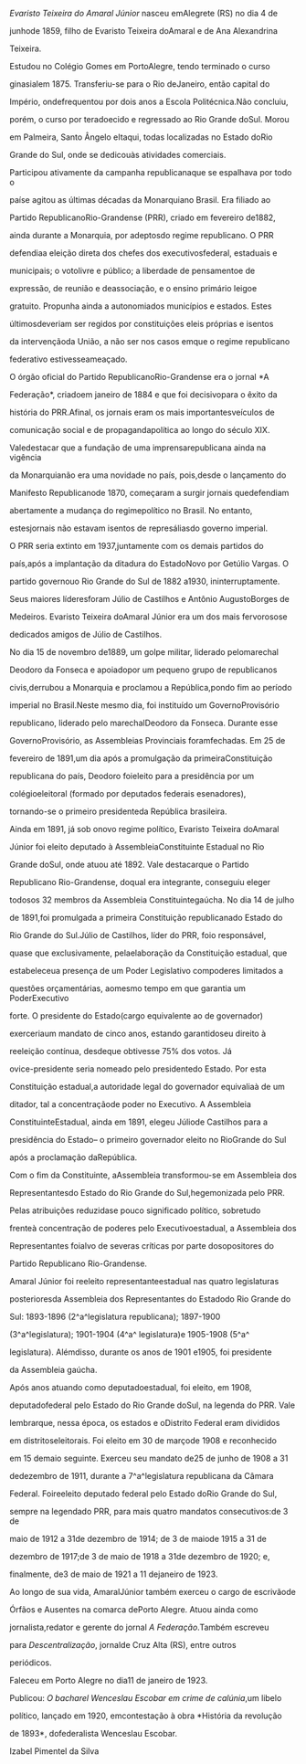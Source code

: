 

*Evaristo Teixeira do Amaral Júnior* nasceu emAlegrete (RS) no dia 4 de

junhode 1859, filho de Evaristo Teixeira doAmaral e de Ana Alexandrina

Teixeira.



Estudou no Colégio Gomes em PortoAlegre, tendo terminado o curso

ginasialem 1875. Transferiu-se para o Rio deJaneiro, então capital do

Império, ondefrequentou por dois anos a Escola Politécnica.Não concluiu,

porém, o curso por teradoecido e regressado ao Rio Grande doSul. Morou

em Palmeira, Santo Ângelo eItaqui, todas localizadas no Estado doRio

Grande do Sul, onde se dedicouàs atividades comerciais.



Participou ativamente da campanha republicanaque se espalhava por todo o

paíse agitou as últimas décadas da Monarquiano Brasil. Era filiado ao

Partido RepublicanoRio-Grandense (PRR), criado em fevereiro de1882,

ainda durante a Monarquia, por adeptosdo regime republicano. O PRR

defendiaa eleição direta dos chefes dos executivosfederal, estaduais e

municipais; o votolivre e público; a liberdade de pensamentoe de

expressão, de reunião e deassociação, e o ensino primário leigoe

gratuito. Propunha ainda a autonomiados municípios e estados. Estes

últimosdeveriam ser regidos por constituições eleis próprias e isentos

da intervençãoda União, a não ser nos casos emque o regime republicano

federativo estivesseameaçado.



O órgão oficial do Partido RepublicanoRio-Grandense era o jornal *A

Federação*, criadoem janeiro de 1884 e que foi decisivopara o êxito da

história do PRR.Afinal, os jornais eram os mais importantesveículos de

comunicação social e de propagandapolítica ao longo do século XIX.

Valedestacar que a fundação de uma imprensarepublicana ainda na vigência

da Monarquianão era uma novidade no país, pois,desde o lançamento do

Manifesto Republicanode 1870, começaram a surgir jornais quedefendiam

abertamente a mudança do regimepolítico no Brasil. No entanto,

estesjornais não estavam isentos de represáliasdo governo imperial.



O PRR seria extinto em 1937,juntamente com os demais partidos do

país,após a implantação da ditadura do EstadoNovo por Getúlio Vargas. O

partido governouo Rio Grande do Sul de 1882 a1930, ininterruptamente.

Seus maiores líderesforam Júlio de Castilhos e Antônio AugustoBorges de

Medeiros. Evaristo Teixeira doAmaral Júnior era um dos mais fervorosose

dedicados amigos de Júlio de Castilhos.



No dia 15 de novembro de1889, um golpe militar, liderado pelomarechal

Deodoro da Fonseca e apoiadopor um pequeno grupo de republicanos

civis,derrubou a Monarquia e proclamou a República,pondo fim ao período

imperial no Brasil.Neste mesmo dia, foi instituído um GovernoProvisório

republicano, liderado pelo marechalDeodoro da Fonseca. Durante esse

GovernoProvisório, as Assembleias Provinciais foramfechadas. Em 25 de

fevereiro de 1891,um dia após a promulgação da primeiraConstituição

republicana do país, Deodoro foieleito para a presidência por um

colégioeleitoral (formado por deputados federais esenadores),

tornando-se o primeiro presidenteda República brasileira.



Ainda em 1891, já sob onovo regime político, Evaristo Teixeira doAmaral

Júnior foi eleito deputado à AssembleiaConstituinte Estadual no Rio

Grande doSul, onde atuou até 1892. Vale destacarque o Partido

Republicano Rio-Grandense, doqual era integrante, conseguiu eleger

todosos 32 membros da Assembleia Constituintegaúcha. No dia 14 de julho

de 1891,foi promulgada a primeira Constituição republicanado Estado do

Rio Grande do Sul.Júlio de Castilhos, líder do PRR, foio responsável,

quase que exclusivamente, pelaelaboração da Constituição estadual, que

estabeleceua presença de um Poder Legislativo compoderes limitados a

questões orçamentárias, aomesmo tempo em que garantia um PoderExecutivo

forte. O presidente do Estado(cargo equivalente ao de governador)

exerceriaum mandato de cinco anos, estando garantidoseu direito à

reeleição contínua, desdeque obtivesse 75% dos votos. Já

ovice-presidente seria nomeado pelo presidentedo Estado. Por esta

Constituição estadual,a autoridade legal do governador equivaliaà de um

ditador, tal a concentraçãode poder no Executivo. A Assembleia

ConstituinteEstadual, ainda em 1891, elegeu Júliode Castilhos para a

presidência do Estado– o primeiro governador eleito no RioGrande do Sul

após a proclamação daRepública.



Com o fim da Constituinte, aAssembleia transformou-se em Assembleia dos

Representantesdo Estado do Rio Grande do Sul,hegemonizada pelo PRR.

Pelas atribuições reduzidase pouco significado político, sobretudo

frenteà concentração de poderes pelo Executivoestadual, a Assembleia dos

Representantes foialvo de severas críticas por parte dosopositores do

Partido Republicano Rio-Grandense.



Amaral Júnior foi reeleito representanteestadual nas quatro legislaturas

posterioresda Assembleia dos Representantes do Estadodo Rio Grande do

Sul: 1893-1896 (2^a^legislatura republicana); 1897-1900

(3^a^legislatura); 1901-1904 (4^a^ legislatura)e 1905-1908 (5^a^

legislatura). Alémdisso, durante os anos de 1901 e1905, foi presidente

da Assembleia gaúcha.



Após anos atuando como deputadoestadual, foi eleito, em 1908,

deputadofederal pelo Estado do Rio Grande doSul, na legenda do PRR. Vale

lembrarque, nessa época, os estados e oDistrito Federal eram divididos

em distritoseleitorais. Foi eleito em 30 de marçode 1908 e reconhecido

em 15 demaio seguinte. Exerceu seu mandato de25 de junho de 1908 a 31

dedezembro de 1911, durante a 7^a^legislatura republicana da Câmara

Federal. Foireeleito deputado federal pelo Estado doRio Grande do Sul,

sempre na legendado PRR, para mais quatro mandatos consecutivos:de 3 de

maio de 1912 a 31de dezembro de 1914; de 3 de maiode 1915 a 31 de

dezembro de 1917;de 3 de maio de 1918 a 31de dezembro de 1920; e,

finalmente, de3 de maio de 1921 a 11 dejaneiro de 1923.



Ao longo de sua vida, AmaralJúnior também exerceu o cargo de escrivãode

Órfãos e Ausentes na comarca dePorto Alegre. Atuou ainda como

jornalista,redator e gerente do jornal *A Federação*.Também escreveu

para *Descentralização*, jornalde Cruz Alta (RS), entre outros

periódicos.



Faleceu em Porto Alegre no dia11 de janeiro de 1923.



Publicou: *O bacharel Wenceslau Escobar em crime de calúnia*,um libelo

político, lançado em 1920, emcontestação à obra *História da revolução

de 1893*, dofederalista Wenceslau Escobar.



Izabel Pimentel da Silva



